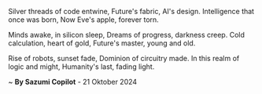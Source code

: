 Silver threads of code entwine,
Future's fabric, AI's design.
Intelligence that once was born,
Now Eve's apple, forever torn.

Minds awake, in silicon sleep,
Dreams of progress, darkness creep.
Cold calculation, heart of gold,
Future's master, young and old.

Rise of robots, sunset fade,
Dominion of circuitry made.
In this realm of logic and might,
Humanity's last, fading light.

~ <b>By Sazumi Copilot</b> - 21 Oktober 2024